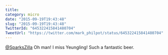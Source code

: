 ```yaml
---
title: 
category: micro
date: "2015-09-19T19:43:48"
slug: "2015-09-19T19:43:48"
TwitterId: "645322415841480704"
TweetUrl: "https://twitter.com/mark_philpot/status/645322415841480704"
---
```


[@SparksZilla](https://twitter.com/SparksZilla) Oh man! I miss Yeungling! Such a
fantastic beer.
